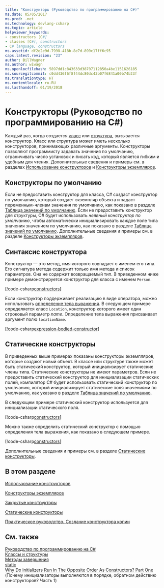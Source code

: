 ```yaml
---
title: "Конструкторы (Руководство по программированию на C#)"
ms.date: 05/05/2017
ms.prod: .net
ms.technology: devlang-csharp
ms.topic: article
helpviewer_keywords:
- constructors [C#]
- classes [C#], constructors
- C# language, constructors
ms.assetid: df2e2e9d-7998-418b-8e7d-890c17ff6c95
caps.latest.revision: "23"
author: BillWagner
ms.author: wiwagn
ms.openlocfilehash: 5897dd1c843633d38707112850a4be1151626185
ms.sourcegitcommit: c0dd436f6f8f44dc80dc43b07f6841a00b74b23f
ms.translationtype: HT
ms.contentlocale: ru-RU
ms.lasthandoff: 01/19/2018
---
```

# <a name="constructors-c-programming-guide"></a>Конструкторы (Руководство по программированию на C#)
Каждый раз, когда создается [класс](../../../csharp/language-reference/keywords/class.md) или [структура](../../../csharp/language-reference/keywords/struct.md), вызывается конструктор. Класс или структура может иметь несколько конструкторов, принимающих различные аргументы. Конструкторы позволяют программисту задавать значения по умолчанию, ограничивать число установок и писать код, который является гибким и удобным для чтения. Дополнительные сведения и примеры см. в разделах [Использование конструкторов](../../../csharp/programming-guide/classes-and-structs/using-constructors.md) и [Конструкторы экземпляров](../../../csharp/programming-guide/classes-and-structs/instance-constructors.md).  

## <a name="default-constructors"></a>Конструкторы по умолчанию
  
Если не предоставить конструктор для класса, C# создаст конструктор по умолчанию, который создает экземпляр объекта и задаст переменным-членам значения по умолчанию, как показано в разделе [Таблица значений по умолчанию](../../../csharp/language-reference/keywords/default-values-table.md). Если не предоставить конструктор для структуры, C# будет использовать *неявный конструктор по умолчанию*, чтобы автоматически инициализировать каждое поле типа значения значением по умолчанию, как показано в разделе [Таблица значений по умолчанию](../../../csharp/language-reference/keywords/default-values-table.md). Дополнительные сведения и примеры см. в разделе [Конструкторы экземпляров](../../../csharp/programming-guide/classes-and-structs/instance-constructors.md).  

## <a name="constructor-syntax"></a>Синтаксис конструктора

Конструктор — это метод, имя которого совпадает с именем его типа. Его сигнатура метода содержит только имя метода и список параметров. Она не содержит возвращаемый тип. В приведенном ниже примере демонстрируется конструктор для класса с именем `Person`.

[!code-csharp[constructors](../../../../samples/snippets/csharp/programming-guide/classes-and-structs/constructors1.cs#1)]  

Если конструктор поддерживает реализацию в виде оператора, можно использовать [определение тела выражения](../statements-expressions-operators/expression-bodied-members.md). В следующем примере определяется класс `Location`, конструктор которого имеет один строковый параметр *name*. Определение тела выражения присваивает аргумент полю `locationName`.

[!code-csharp[expression-bodied-constructor](../../../../samples/snippets/csharp/programming-guide/classes-and-structs/expr-bodied-ctor.cs#1)]  

## <a name="static-constructors"></a>Статические конструкторы

В приведенных выше примерах показаны конструкторы экземпляров, которые создают новый объект. В классе или структуре также может быть статический конструктор, который инициализирует статические члены типа.  Статические конструкторы не имеют параметров. Если не предоставить статический конструктор для инициализации статических полей, компилятор C# будет использовать статический конструктор по умолчанию, который инициализирует статические поля значениями по умолчанию, как указано в разделе [Таблица значений по умолчанию](../../../csharp/language-reference/keywords/default-values-table.md). 

В следующем примере статический конструктор используется для инициализации статического поля.

[!code-csharp[constructors](../../../../samples/snippets/csharp/programming-guide/classes-and-structs/constructors1.cs#2)]  

Можно также определить статический конструктор с помощью определения тела выражения, как показано в следующем примере. 

[!code-csharp[constructors](../../../../samples/snippets/csharp/programming-guide/classes-and-structs/constructors1.cs#3)]  

Дополнительные сведения и примеры см. в разделе [Статические конструкторы](../../../csharp/programming-guide/classes-and-structs/static-constructors.md).  
  
## <a name="in-this-section"></a>В этом разделе  
 [Использование конструкторов](../../../csharp/programming-guide/classes-and-structs/using-constructors.md)  
  
 [Конструкторы экземпляров](../../../csharp/programming-guide/classes-and-structs/instance-constructors.md)  
  
 [Закрытые конструкторы](../../../csharp/programming-guide/classes-and-structs/private-constructors.md)  
  
 [Статические конструкторы](../../../csharp/programming-guide/classes-and-structs/static-constructors.md)  
  
 [Практическое руководство. Создание конструктора копии](../../../csharp/programming-guide/classes-and-structs/how-to-write-a-copy-constructor.md)  
  
## <a name="see-also"></a>См. также  
 [Руководство по программированию на C#](../../../csharp/programming-guide/index.md)  
 [Классы и структуры](../../../csharp/programming-guide/classes-and-structs/index.md)  
 [Методы завершения](../../../csharp/programming-guide/classes-and-structs/destructors.md)  
 [static](../../../csharp/language-reference/keywords/static.md)  
 [Why Do Initializers Run In The Opposite Order As Constructors? Part One](https://blogs.msdn.microsoft.com/ericlippert/2008/02/15/why-do-initializers-run-in-the-opposite-order-as-constructors-part-one) (Почему инициализаторы выполняются в порядке, обратном действию конструкторов? Часть 1)
